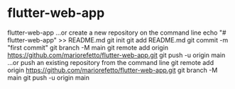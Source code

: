 # flutter-web-app
flutter-web-app
…or create a new repository on the command line
echo "# flutter-web-app" >> README.md
git init
git add README.md
git commit -m "first commit"
git branch -M main
git remote add origin https://github.com/mariorefetto/flutter-web-app.git
git push -u origin main
…or push an existing repository from the command line
git remote add origin https://github.com/mariorefetto/flutter-web-app.git
git branch -M main
git push -u origin main